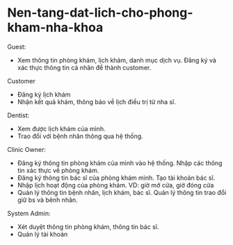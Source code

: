 # Nen-tang-dat-lich-cho-phong-kham-nha-khoa

Guest:
- Xem thông tin phòng khám, lịch khám, danh mục dịch vụ. Đăng ký và xác thực thông tin cá nhân để thành customer.

Customer
- Đăng ký lịch khám
- Nhận kết quả khám, thông báo về lịch điều trị từ nha sĩ. 

Dentist:
- Xem được lịch khám của mình.
- Trao đổi với bệnh nhân thông qua hệ thống.

Clinic Owner:
- Đăng ký thông tin phòng khám của mình vào hệ thống. Nhập các thông tin xác thực về phòng khám. 
- Đăng ký thông tin bác sĩ của phòng khám mình. Tạo tài khoản bác sĩ.
- Nhập lịch hoạt động của phòng khám. VD: giờ mở cửa, giờ đóng cửa
- Quản lý thông tin bệnh nhân, lịch khám, bác sĩ. Quản lý thông tin trao đổi giữ bs và bênh nhân.

System Admin:
- Xét duyệt thông tin phòng khám, thông tin bác sĩ.
- Quản lý tài khoản
